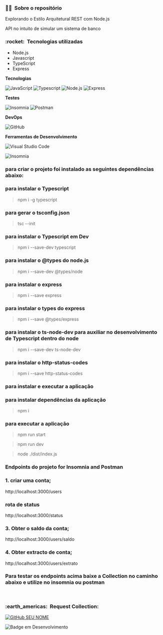 <h3> 👨‍💼 &nbsp;Sobre o repositório </h3>

Explorando o Estilo Arquitetural REST com Node.js

API no intuito de simular um sistema de banco


<h3> :rocket: &nbsp;Tecnologias utilizadas </h3>

- Node.js
- Javascript
- TypeScript
- Express

**Tecnologias**

  ![JavaScript](https://img.shields.io/badge/-JavaScript-333333?style=flat&logo=javascript)
  ![Typescript](https://img.shields.io/badge/-Typescript-333333?style=flat&logo=Typescript)
  ![Node.js](https://img.shields.io/badge/-Node.js-333333?style=flat&logo=node.js) 
  ![Express](https://img.shields.io/badge/-Express-333333?style=flat&logo=express) 

**Testes**

  ![Insomnia](https://img.shields.io/badge/-Insomnia-333333?style=flat&logo=insomnia)
  ![Postman](https://img.shields.io/badge/-Postman-333333?style=flat&logo=postman)

**DevOps**

  ![GitHub](https://img.shields.io/badge/-GitHub-333333?style=flat&logo=github)

**Ferramentas de Desenvolvimento**

  ![Visual Studio Code](https://img.shields.io/badge/-Visual%20Studio%20Code-333333?style=flat&logo=visual-studio-code&logoColor=007ACC)
  
  ![Insomnia](https://img.shields.io/badge/-Insomnia-333333?style=flat&logo=insomnia)

<h3> para criar o projeto foi instalado as seguintes dependências abaixo: </h3>

### para instalar o Typescript
> npm i -g typescript
### para gerar o tsconfig.json
> tsc --init
### para instalar o Typescript em Dev
> npm i --save-dev typescript
### para instalar o @types do node.js
> npm i --save-dev @types/node
### para instalar o express
> npm i --save express
### para instalar o types do express
> npm i --save @types/express
### para instalar o ts-node-dev para auxiliar no desenvolvimento de Typescript dentro do node
> npm i --save-dev ts-node-dev
### para instalar o http-status-codes
> npm i --save http-status-codes


<h3> para instalar e executar a aplicação </h3>

### para instalar dependências da aplicação
> npm i 
### para executar a aplicação
> npm run start

> npm run dev

> node ./dist/index.js

<h3> Endpoints do projeto for Insomnia and Postman </h3>

### 1. criar uma conta;
http://localhost:3000/users
### rota de status
http://localhost:3000/status
### 3. Obter o saldo da conta;
http://localhost:3000/users/saldo
### 4. Obter extracto de conta;
http://localhost:3000/users/extrato

<h3> Para testar os endpoints acima baixe a Collection no caminho abaixo e utilize no insomnia ou postman </h3>

<br/>

<h3> :earth_americas: &nbsp;Request Collection: </h3> 

[![GitHub SEU NOME](https://img.shields.io/badge/-Insomnia-333333?style=flat&logo=insomnia)](https://github.com/artstar10/interview/blob/master/interview/request-collection)<br>

![Badge em Desenvolvimento](https://img.shields.io/static/v1?label=STATUS&message=DONE&color=green&style=fat)










